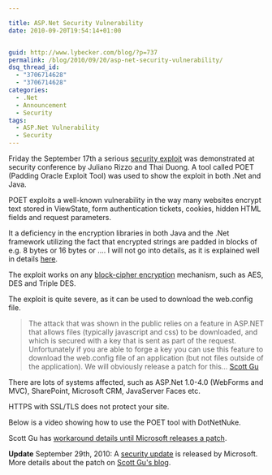 ```yaml
---

title: ASP.Net Security Vulnerability
date: 2010-09-20T19:54:14+01:00


guid: http://www.lybecker.com/blog/?p=737
permalink: /blog/2010/09/20/asp-net-security-vulnerability/
dsq_thread_id:
  - "3706714628"
  - "3706714628"
categories:
  - .Net
  - Announcement
  - Security
tags:
  - ASP.Net Vulnerability
  - Security
---
```

Friday the September 17th a serious [security exploit](http://www.microsoft.com/technet/security/advisory/2416728.mspx "Microsoft Security Advisory (2416728) Vulnerability in ASP.NET Could Allow Information Disclosure ") was demonstrated at security conference by Juliano Rizzo and Thai Duong. A tool called POET (Padding Oracle Exploit Tool) was used to show the exploit in both .Net and Java.

POET exploits a well-known vulnerability in the way many websites encrypt text stored in ViewState, form authentication tickets, cookies, hidden HTML fields and request parameters.

It a deficiency in the encryption libraries in both Java and the .Net framework utilizing the fact that encrypted strings are padded in blocks of e.g. 8 bytes or 16 bytes or …. I will not go into details, as it is explained well in details [here](http://www.gdssecurity.com/l/b/2010/09/14/automated-padding-oracle-attacks-with-padbuster/ "Article Automated Padding Oracle Attacks with PadBuster").

The exploit works on any [block-cipher encryption](http://en.wikipedia.org/wiki/Block_cipher "Block cipher on Wikipedia") mechanism, such as AES, DES and Triple DES.

The exploit is quite severe, as it can be used to download the web.config file.

> The attack that was shown in the public relies on a feature in ASP.NET that allows files (typically javascript and css) to be downloaded, and which is secured with a key that is sent as part of the request. Unfortunately if you are able to forge a key you can use this feature to download the web.config file of an application (but not files outside of the application). We will obviously release a patch for this… [Scott Gu](http://weblogs.asp.net/scottgu/archive/2010/09/18/important-asp-net-security-vulnerability.aspx "Comment by Scott Gu")

There are lots of systems affected, such as ASP.Net 1.0-4.0 (WebForms and MVC), SharePoint, Microsoft CRM, JavaServer Faces etc.

HTTPS with SSL/TLS does not protect your site.

Below is a video showing how to use the POET tool with DotNetNuke.


Scott Gu has [workaround details until Microsoft releases a patch](http://weblogs.asp.net/scottgu/archive/2010/09/18/important-asp-net-security-vulnerability.aspx "ASP.Net workaround").

**Update** September 29th, 2010: A [security update](http://www.microsoft.com/technet/security/bulletin/ms10-070.mspx "Microsoft Security Bulletin MS10-070 - Important") is released by Microsoft. More details about the patch on [Scott Gu's blog](http://weblogs.asp.net/scottgu/archive/2010/09/28/asp-net-security-update-now-available.aspx "Details of the ASP.NET Security Update").
